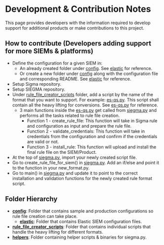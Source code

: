 # Development & Contribution Notes

This page provides developers with the information required to develop support for additional products or make contributions to this project.

## How to contribute (Developers adding support for more SIEMs & platforms)

* Define the configuration for a given SIEM in:
  * An already created folder under [config](config). See [elastic](config/elastic) for reference.
  * Or create a new folder under [config](config) along with the configuration file and corresponding README. See [elastic](config/elastic) for reference.
* Setup Sigma repository.
* Setup SIEGMA repository.
* Under [rule_file_creator_scripts](rule_file_creator_scripts) folder, add a script by the name of the format that you want to support. For example: [es-qs.py](rule_file_creator_scripts/es-qs.py). This script shall contain all the heavy lifting for conversions. See [es-qs.py](rule_file_creator_scripts/es-qs.py) for reference.
  * 3 main functions inside the [es-qs.py](rule_file_creator_scripts/es-qs.py) get called from [siegma.py](siegma.py) and performs all the tasks related to rule file creation.
    * Function 1 - create_rule_file: This function will take in Sigma rule and configuration as input and prepare the rule file.
    * Function 2 - validate_credentials: This function will take in credentials from the configuration and confirm if the credentials are valid or not.
    * Function 3 - install_rule: This function will upload and install the final rule file on the SIEM/Product.
* At the top of [siegma.py](../siegma.py), import your newly created script file.
* Go to create_rule_file_for_siem() in [siegma.py](../siegma.py). Add an if/else and point it to the function in your new_format.py.
* Go to main() in [siegma.py](../siegma.py) and update it to point to the correct installation and validation functions for the newly created rule format script.

## Folder Hierarchy
* **[config](config)**: Folder that contains sample and production configurations so rule file creation can take place.
  * **[elastic](config/elastic)**: Folder that contains Elastic SIEM configuration files.
* **[rule_file_creator_scripts](rule_file_creator_scripts)**: Folder that contains individual scripts that handle the heavy lifting for different formats.
* **[helpers](helpers)**: Folder containing helper scripts & binaries for siegma.py.